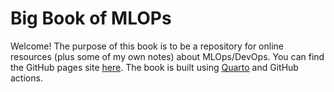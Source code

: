 # Big Book of MLOPs

Welcome! The purpose of this book is to be a repository for online resources (plus some of my own notes) about MLOps/DevOps. You can find the GitHub pages site [here](https://jamie-ralph.github.io/mlops-book/). The book is built using [Quarto](https://quarto.org) and GitHub actions.  
